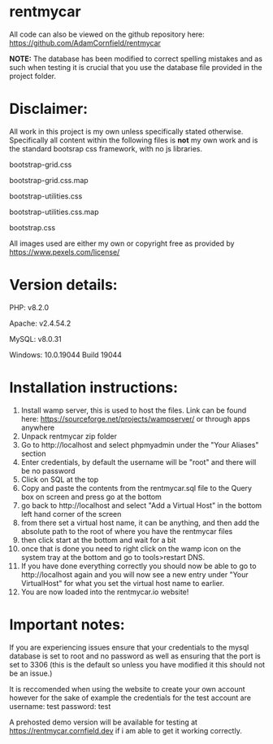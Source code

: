 # rentmycar
All code can also be viewed on the github repository here: https://github.com/AdamCornfield/rentmycar

**NOTE:** The database has been modified to correct spelling mistakes and as such when testing it is crucial that you use the database file provided in the project folder.


# Disclaimer:
All work in this project is my own unless specifically stated otherwise.
Specifically all content within the following files is **not** my own work and is the standard bootsrap css framework, with no js libraries.

bootstrap-grid.css

bootstrap-grid.css.map

bootstrap-utilities.css

bootstrap-utilities.css.map

bootstrap.css


All images used are either my own or copyright free as provided by https://www.pexels.com/license/


# Version details:

PHP: v8.2.0

Apache: v2.4.54.2

MySQL: v8.0.31

Windows: 10.0.19044 Build 19044


# Installation instructions:
1. Install wamp server, this is used to host the files.
Link can be found here: https://sourceforge.net/projects/wampserver/ or through apps anywhere
2. Unpack rentmycar zip folder
3. Go to http://localhost and select phpmyadmin under the "Your Aliases" section
4. Enter credentials, by default the username will be "root" and there will be no password
5. Click on SQL at the top
6. Copy and paste the contents from the rentmycar.sql file to the Query box on screen and press go at the bottom
7. go back to http://localhost and select "Add a Virtual Host" in the bottom left hand corner of the screen
8. from there set a virtual host name, it can be anything, and then add the absolute path to the root of where you have the rentmycar files
9. then click start at the bottom and wait for a bit
10. once that is done you need to right click on the wamp icon on the system tray at the bottom and go to tools>restart DNS.
11. If you have done everything correctly you should now be able to go to http://localhost again and you will now see a new entry under "Your VirtualHost" for what you set the virtual host name to earlier.
12. You are now loaded into the rentmycar.io website!


# Important notes:
If you are experiencing issues ensure that your credentials to the mysql database is set to root and no password as well as ensuring that the port is set to 3306 (this is the default so unless you have modified it this should not be an issue.)

It is reccomended when using the website to create your own account however for the sake of example the credentials for the test account are username: test password: test

A prehosted demo version will be available for testing at https://rentmycar.cornfield.dev if i am able to get it working correctly.